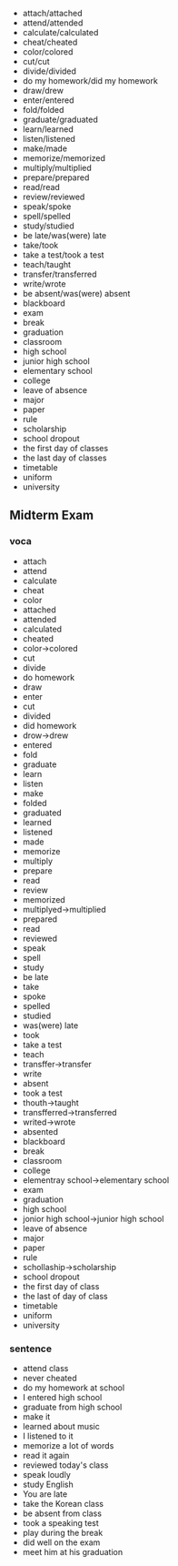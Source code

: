 - attach/attached
- attend/attended
- calculate/calculated
- cheat/cheated
- color/colored
- cut/cut
- divide/divided
- do my homework/did my homework
- draw/drew
- enter/entered
- fold/folded
- graduate/graduated
- learn/learned
- listen/listened
- make/made
- memorize/memorized
- multiply/multiplied
- prepare/prepared
- read/read
- review/reviewed
- speak/spoke
- spell/spelled
- study/studied
- be late/was(were) late
- take/took
- take a test/took a test
- teach/taught
- transfer/transferred
- write/wrote
- be absent/was(were) absent
- blackboard
- exam
- break
- graduation
- classroom
- high school
- junior high school
- elementary school
- college
- leave of absence
- major
- paper
- rule
- scholarship
- school dropout
- the first day of classes
- the last day of classes
- timetable
- uniform
- university
## Midterm Exam
### voca
- attach
- attend
- calculate
- cheat
- color
- attached
- attended
- calculated
- cheated
- color->colored
- cut
- divide
- do homework
- draw
- enter
- cut
- divided
- did homework
- drow->drew
- entered
- fold
- graduate
- learn
- listen
- make
- folded
- graduated
- learned
- listened
- made
- memorize
- multiply
- prepare
- read
- review
- memorized
- multiplyed->multiplied
- prepared
- read
- reviewed
- speak
- spell
- study
- be late
- take
- spoke
- spelled
- studied
- was(were) late
- took
- take a test
- teach
- transffer->transfer
- write
- absent
- took a test
- thouth->taught
- transfferred->transferred
- writed->wrote
- absented
- blackboard
- break
- classroom
- college
- elementray school->elementary school
- exam
- graduation
- high school
- jonior high school->junior high school
- leave of absence
- major
- paper
- rule
- schollaship->scholarship
- school dropout
- the first day of class
- the last of day of class
- timetable
- uniform
- university
### sentence
- attend class
- never cheated
- do my homework at school
- I entered high school
- graduate from high school
- make it
- learned about music
- I listened to it
- memorize a lot of words
- read it again
- reviewed today's class
- speak loudly
- study English
- You are late
- take the Korean class
- be absent from class
- took a speaking test
- play during the break
- did well on the exam
- meet him at his graduation
